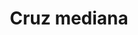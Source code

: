 ---
title: Cruz mediana
date: 
draft: false

# descripcion
description : Dije de plata y microcubic

materials: Plata 925

color: Plateado

dimensions: 1cm x 2cm

code: 02-13-0127

type: "Dijes"

categories: []

# Images
# first image will be shown in the product page
images:
  # - image: "images/path_to_image"
  # La ubicacion de las imagenes es imagenes/Dijes/Dijes.Microcubic/02-13-0127-cruz-mediana
  - image: "./images/dijes/microcubic/02-13-0127-cruz-mediana_a.JPG"
  - image: "./images/dijes/microcubic/02-13-0127-cruz-mediana_b.JPG"
---